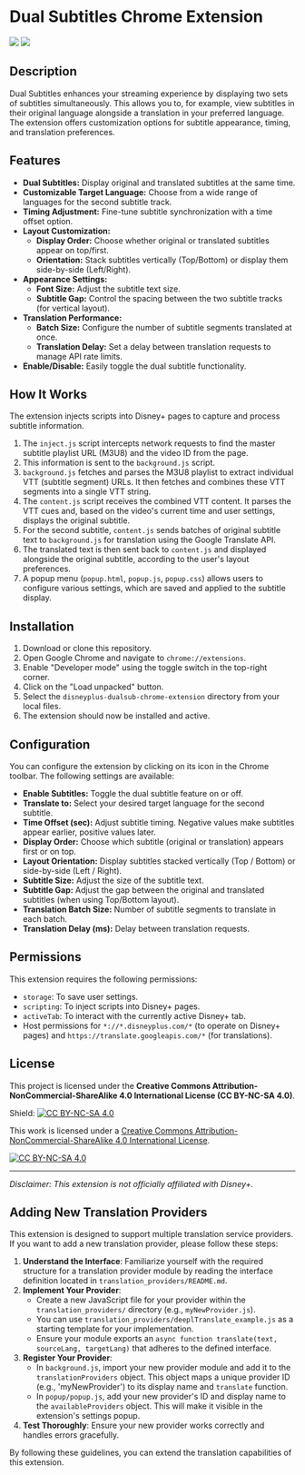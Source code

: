 # Dual Subtitles Chrome Extension

![](https://img.shields.io/github/v/release/QuellaMC/DualSub.svg) ![](https://img.shields.io/github/last-commit/QuellaMC/DualSub.svg)

## Description

Dual Subtitles enhances your streaming experience by displaying two sets of subtitles simultaneously. This allows you to, for example, view subtitles in their original language alongside a translation in your preferred language. The extension offers customization options for subtitle appearance, timing, and translation preferences.

## Features

* **Dual Subtitles:** Display original and translated subtitles at the same time.
* **Customizable Target Language:** Choose from a wide range of languages for the second subtitle track.
* **Timing Adjustment:** Fine-tune subtitle synchronization with a time offset option.
* **Layout Customization:**
  * **Display Order:** Choose whether original or translated subtitles appear on top/first.
  * **Orientation:** Stack subtitles vertically (Top/Bottom) or display them side-by-side (Left/Right).
* **Appearance Settings:**
  * **Font Size:** Adjust the subtitle text size.
  * **Subtitle Gap:** Control the spacing between the two subtitle tracks (for vertical layout).
* **Translation Performance:**
  * **Batch Size:** Configure the number of subtitle segments translated at once.
  * **Translation Delay:** Set a delay between translation requests to manage API rate limits.
* **Enable/Disable:** Easily toggle the dual subtitle functionality.

## How It Works

The extension injects scripts into Disney+ pages to capture and process subtitle information.

1. The `inject.js` script intercepts network requests to find the master subtitle playlist URL (M3U8) and the video ID from the page.
2. This information is sent to the `background.js` script.
3. `background.js` fetches and parses the M3U8 playlist to extract individual VTT (subtitle segment) URLs. It then fetches and combines these VTT segments into a single VTT string.
4. The `content.js` script receives the combined VTT content. It parses the VTT cues and, based on the video's current time and user settings, displays the original subtitle.
5. For the second subtitle, `content.js` sends batches of original subtitle text to `background.js` for translation using the Google Translate API.
6. The translated text is then sent back to `content.js` and displayed alongside the original subtitle, according to the user's layout preferences.
7. A popup menu (`popup.html`, `popup.js`, `popup.css`) allows users to configure various settings, which are saved and applied to the subtitle display.

## Installation

1. Download or clone this repository.
2. Open Google Chrome and navigate to `chrome://extensions`.
3. Enable "Developer mode" using the toggle switch in the top-right corner.
4. Click on the "Load unpacked" button.
5. Select the `disneyplus-dualsub-chrome-extension` directory from your local files.
6. The extension should now be installed and active.

## Configuration

You can configure the extension by clicking on its icon in the Chrome toolbar. The following settings are available:

* **Enable Subtitles:** Toggle the dual subtitle feature on or off.
* **Translate to:** Select your desired target language for the second subtitle.
* **Time Offset (sec):** Adjust subtitle timing. Negative values make subtitles appear earlier, positive values later.
* **Display Order:** Choose which subtitle (original or translation) appears first or on top.
* **Layout Orientation:** Display subtitles stacked vertically (Top / Bottom) or side-by-side (Left / Right).
* **Subtitle Size:** Adjust the size of the subtitle text.
* **Subtitle Gap:** Adjust the gap between the original and translated subtitles (when using Top/Bottom layout).
* **Translation Batch Size:** Number of subtitle segments to translate in each batch.
* **Translation Delay (ms):** Delay between translation requests.

## Permissions

This extension requires the following permissions:

* `storage`: To save user settings.
* `scripting`: To inject scripts into Disney+ pages.
* `activeTab`: To interact with the currently active Disney+ tab.
* Host permissions for `*://*.disneyplus.com/*` (to operate on Disney+ pages) and `https://translate.googleapis.com/*` (for translations).

## License

This project is licensed under the **Creative Commons Attribution-NonCommercial-ShareAlike 4.0 International License (CC BY-NC-SA 4.0)**.

Shield: [![CC BY-NC-SA 4.0][cc-by-nc-sa-shield]][cc-by-nc-sa]

This work is licensed under a
[Creative Commons Attribution-NonCommercial-ShareAlike 4.0 International License][cc-by-nc-sa].

[![CC BY-NC-SA 4.0][cc-by-nc-sa-image]][cc-by-nc-sa]

[cc-by-nc-sa]: http://creativecommons.org/licenses/by-nc-sa/4.0/

[cc-by-nc-sa-image]: https://licensebuttons.net/l/by-nc-sa/4.0/88x31.png

[cc-by-nc-sa-shield]: https://img.shields.io/badge/License-CC%20BY--NC--SA%204.0-lightgrey.svg

---

*Disclaimer: This extension is not officially affiliated with Disney+.*

## Adding New Translation Providers

This extension is designed to support multiple translation service providers. If you want to add a new translation provider, please follow these steps:

1.  **Understand the Interface**: Familiarize yourself with the required structure for a translation provider module by reading the interface definition located in `translation_providers/README.md`.
2.  **Implement Your Provider**:
    *   Create a new JavaScript file for your provider within the `translation_providers/` directory (e.g., `myNewProvider.js`).
    *   You can use `translation_providers/deeplTranslate_example.js` as a starting template for your implementation.
    *   Ensure your module exports an `async function translate(text, sourceLang, targetLang)` that adheres to the defined interface.
3.  **Register Your Provider**:
    *   In `background.js`, import your new provider module and add it to the `translationProviders` object. This object maps a unique provider ID (e.g., 'myNewProvider') to its display name and `translate` function.
    *   In `popup/popup.js`, add your new provider's ID and display name to the `availableProviders` object. This will make it visible in the extension's settings popup.
4.  **Test Thoroughly**: Ensure your new provider works correctly and handles errors gracefully.

By following these guidelines, you can extend the translation capabilities of this extension.
